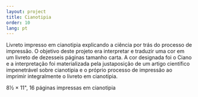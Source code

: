 ```yaml
---
layout: project
title: Cianotipia
order: 10
lang: pt
---
```


Livreto impresso em cianotipia explicando a ciência por trás do processo de impressão. O objetivo deste projeto era interpretar e traduzir uma cor em um livreto de dezesseis páginas tamanho carta. A cor designada foi o Ciano e a interpretação foi materializada pela justaposição de um artigo científico impenetrável sobre cianotipia e o próprio processo de impressão ao imprimir integralmente o livreto em cianotipia.

<p class="specifications">8½ × 11", 16 páginas impressas em cianotipia</p>